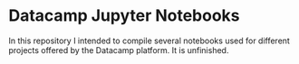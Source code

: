 # Datacamp Jupyter Notebooks

In this repository I intended to compile several notebooks used for different projects offered by the Datacamp platform. It is unfinished.
